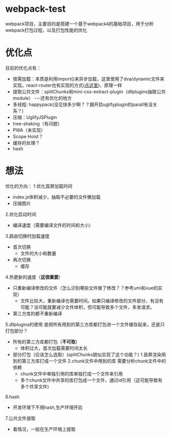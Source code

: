 # webpack-test
webpack项目，主要目的是搭建一个基于webpack4的基础项目，用于分析webpack打包过程，以及打包性能的优化

# 优化点
目前的优化点有：
- 按需加载：本质是利用import()来异步加载，这里使用了dva/dynamic文件来实现。react-router也有实现的方式([点这里](https://reacttraining.com/react-router/web/guides/code-splitting))，原理一样
- 提取公共文件：splitChunks和mini-css-extract-plugin（dllplugins抽取公共module） ---还有优化的地方
- 多线程: happypack(没见快多少啊？？跟开启uglifyplugin的parall有没关系？)
- 压缩：UglifyJSPlugin
- tree-shaking（有问题）
- PWA（未实现）
- Scope Hoist？
- 缓存的处理？
- hash

# 想法
优化的方向：
1.优化首屏加载时间
  - index.js体积减少，抽取不必要的文件懒加载
  - 压缩图片
  
2.优化启动时间
  - 编译速度（需要编译文件的时间和大小）
  
3.路由切换时加载速度
  - 首次切换
    - 文件的大小和数量
  - 再次切换
    - 缓存
    
4.热更新的速度（**这很重要**）
  - 只重新编译修改的文件（怎么识别哪些文件做了修改？？参考umi和vue的实现）
    - 文件比较大，重新编译也需要时间。如果只编译修改的文件部分，有没有可能？没可能就要减少文件体积，但可能导致多个文件，多发请求。
  - 第三方库的都不重新编译
  
5.dllplugins的使用
  是把所有用到的第三方库都打包进一个文件缓存起来，还是只打包部分？
  - 所有的第三方库都打包（**不可取**）
    - 体积过大，首次加载需要时间太长
  - 部分打包（应该怎么选取）(splitChunks貌似实现了这个功能？)
    1.首屏渲染用到的第三方库打成一个文件
    2.chunk文件中用到的库
      需要分析chunk文件中的依赖
      - chunk文件中单独引用的库单独打成一个文件来引用
      - 多个chunk文件中共享的库打包成一个文件，通过id引用（这可能导致有多个共享文件)
      
 6.hash
  - 开发环境下不用hash,生产环境开启
 
 7.公共文件提取
  - 看情况，一般在生产环境上提取
